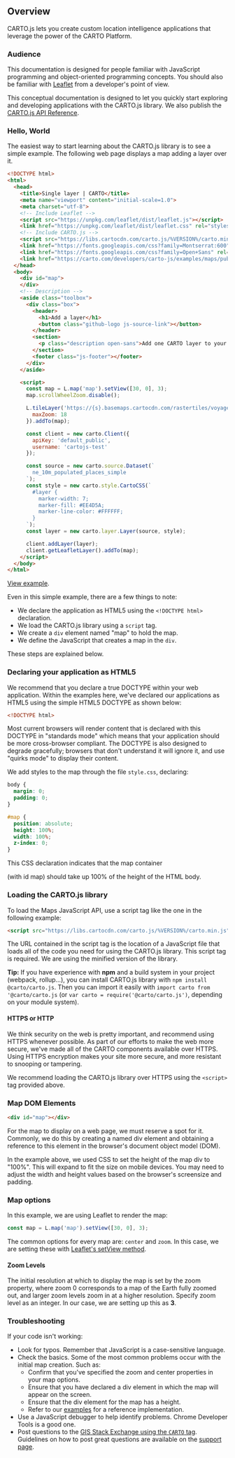 ## Overview

CARTO.js lets you create custom location intelligence applications that leverage the power of the CARTO Platform.

### Audience

This documentation is designed for people familiar with JavaScript programming and object-oriented programming concepts. You should also be familiar with [Leaflet](https://leafletjs.com/) from a developer's point of view.

This conceptual documentation is designed to let you quickly start exploring and developing applications with the CARTO.js library. We also publish the [CARTO.js API Reference]({{site.cartojs_docs}}/reference/).

### Hello, World

The easiest way to start learning about the CARTO.js library is to see a simple example. The following web page displays a map adding a layer over it.

```html
<!DOCTYPE html>
<html>
  <head>
    <title>Single layer | CARTO</title>
    <meta name="viewport" content="initial-scale=1.0">
    <meta charset="utf-8">
    <!-- Include Leaflet -->
    <script src="https://unpkg.com/leaflet/dist/leaflet.js"></script>
    <link href="https://unpkg.com/leaflet/dist/leaflet.css" rel="stylesheet">
    <!-- Include CARTO.js -->
    <script src="https://libs.cartocdn.com/carto.js/%VERSION%/carto.min.js"></script>
    <link href="https://fonts.googleapis.com/css?family=Montserrat:600" rel="stylesheet">
    <link href="https://fonts.googleapis.com/css?family=Open+Sans" rel="stylesheet">
    <link href="https://carto.com/developers/carto-js/examples/maps/public/style.css" rel="stylesheet">
  </head>
  <body>
    <div id="map">
    </div>
    <!-- Description -->
    <aside class="toolbox">
      <div class="box">
        <header>
          <h1>Add a layer</h1>
          <button class="github-logo js-source-link"></button>
        </header>
        <section>
          <p class="description open-sans">Add one CARTO layer to your map.</p>
        </section>
        <footer class="js-footer"></footer>
      </div>
    </aside>

    <script>
      const map = L.map('map').setView([30, 0], 3);
      map.scrollWheelZoom.disable();

      L.tileLayer('https://{s}.basemaps.cartocdn.com/rastertiles/voyager_nolabels/{z}/{x}/{y}.png', {
        maxZoom: 18
      }).addTo(map);

      const client = new carto.Client({
        apiKey: 'default_public',
        username: 'cartojs-test'
      });

      const source = new carto.source.Dataset(`
        ne_10m_populated_places_simple
      `);
      const style = new carto.style.CartoCSS(`
        #layer {
          marker-width: 7;
          marker-fill: #EE4D5A;
          marker-line-color: #FFFFFF;
        }
      `);
      const layer = new carto.layer.Layer(source, style);

      client.addLayer(layer);
      client.getLeafletLayer().addTo(map);
    </script>
  </body>
</html>
```

[View example]({{site.cartojs_docs}}/examples/#example-add-a-layer).

Even in this simple example, there are a few things to note:

  - We declare the application as HTML5 using the `<!DOCTYPE html>` declaration.
  - We load the CARTO.js library using a `script` tag.
  - We create a `div` element named "map" to hold the map.
  - We define the JavaScript that creates a map in the `div`.

These steps are explained below.

### Declaring your application as HTML5

We recommend that you declare a true DOCTYPE within your web application. Within the examples here, we've declared our applications as HTML5 using the simple HTML5 DOCTYPE as shown below:

```html
<!DOCTYPE html>
```

Most current browsers will render content that is declared with this DOCTYPE in "standards mode" which means that your application should be more cross-browser compliant. The DOCTYPE is also designed to degrade gracefully; browsers that don't understand it will ignore it, and use "quirks mode" to display their content.

We add styles to the map through the file `style.css`, declaring:

```css
body {
  margin: 0;
  padding: 0;
}

#map {
  position: absolute;
  height: 100%;
  width: 100%;
  z-index: 0;
}
```

This CSS declaration indicates that the map container <div> (with id map) should take up 100% of the height of the HTML body.

### Loading the CARTO.js library

To load the Maps JavaScript API, use a script tag like the one in the following example:

```html
<script src="https://libs.cartocdn.com/carto.js/%VERSION%/carto.min.js"></script>
```

The URL contained in the script tag is the location of a JavaScript file that loads all of the code you need for using the CARTO.js library. This script tag is required. We are using the minified version of the library.

**Tip:** If you have experience with **npm** and a build system in your project (webpack, rollup…), you can install CARTO.js library with `npm install @carto/carto.js`. Then you can import it easily with `import carto from '@carto/carto.js` (or `var carto = require('@carto/carto.js')`, depending on your module system).


#### HTTPS or HTTP
We think security on the web is pretty important, and recommend using HTTPS whenever possible. As part of our efforts to make the web more secure, we've made all of the CARTO components available over HTTPS. Using HTTPS encryption makes your site more secure, and more resistant to snooping or tampering.

We recommend loading the CARTO.js library over HTTPS using the `<script>` tag provided above.

### Map DOM Elements

```html
<div id="map"></div>
```

For the map to display on a web page, we must reserve a spot for it. Commonly, we do this by creating a named div element and obtaining a reference to this element in the browser's document object model (DOM).

In the example above, we used CSS to set the height of the map div to "100%". This will expand to fit the size on mobile devices. You may need to adjust the width and height values based on the browser's screensize and padding.

### Map options

In this example, we are using Leaflet to render the map:

```javascript
const map = L.map('map').setView([30, 0], 3);
```

The common options for every map are: `center` and `zoom`. In this case, we are setting these with [Leaflet's setView method](https://leafletjs.com/reference-1.3.0.html#map-setview).

#### Zoom Levels

The initial resolution at which to display the map is set by the zoom property, where zoom 0 corresponds to a map of the Earth fully zoomed out, and larger zoom levels zoom in at a higher resolution. Specify zoom level as an integer. In our case, we are setting up this as **3**.

### Troubleshooting

If your code isn't working:

  - Look for typos. Remember that JavaScript is a case-sensitive language.
  - Check the basics. Some of the most common problems occur with the initial map creation. Such as:
    - Confirm that you've specified the zoom and center properties in your map options.
    - Ensure that you have declared a div element in which the map will appear on the screen.
    - Ensure that the div element for the map has a height.
    - Refer to our [examples]({{site.cartojs_docs}}/examples/) for a reference implementation.
  - Use a JavaScript debugger to help identify problems. Chrome Developer Tools is a good one.
  - Post questions to the [GIS Stack Exchange using the `CARTO` tag](https://gis.stackexchange.com/questions/tagged/carto). Guidelines on how to post great questions are available on the [support page]({{site.cartojs_docs}}/support/).
